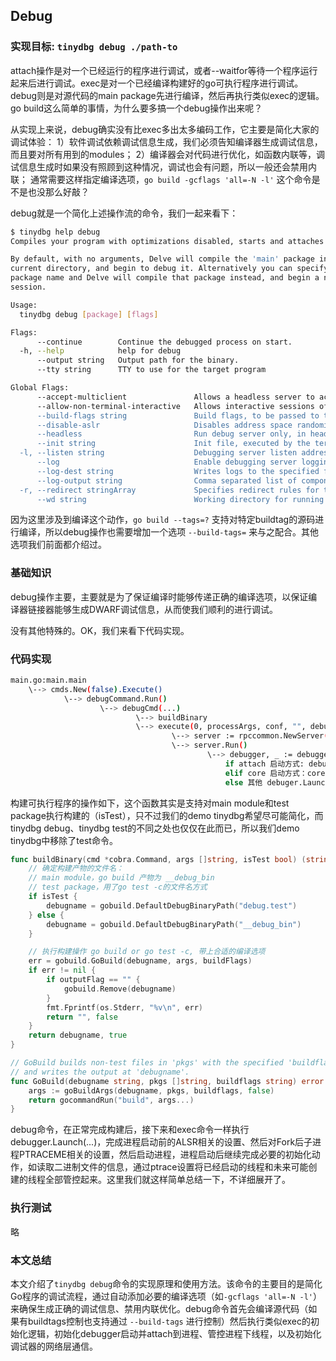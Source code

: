 ## Debug

### 实现目标: `tinydbg debug ./path-to`

attach操作是对一个已经运行的程序进行调试，或者--waitfor等待一个程序运行起来后进行调试。exec是对一个已经编译构建好的go可执行程序进行调试。debug则是对源代码的main package先进行编译，然后再执行类似exec的逻辑。go build这么简单的事情，为什么要多搞一个debug操作出来呢？

从实现上来说，debug确实没有比exec多出太多编码工作，它主要是简化大家的调试体验：
1）软件调试依赖调试信息生成，我们必须告知编译器生成调试信息，而且要对所有用到的modules；
2）编译器会对代码进行优化，如函数内联等，调试信息生成时如果没有照顾到这种情况，调试也会有问题，所以一般还会禁用内联；
通常需要这样指定编译选项，`go build -gcflags 'all=-N -l'` 这个命令是不是也没那么好敲？

debug就是一个简化上述操作流的命令，我们一起来看下：

```bash
$ tinydbg help debug
Compiles your program with optimizations disabled, starts and attaches to it.

By default, with no arguments, Delve will compile the 'main' package in the
current directory, and begin to debug it. Alternatively you can specify a
package name and Delve will compile that package instead, and begin a new debug
session.

Usage:
  tinydbg debug [package] [flags]

Flags:
      --continue        Continue the debugged process on start.
  -h, --help            help for debug
      --output string   Output path for the binary.
      --tty string      TTY to use for the target program

Global Flags:
      --accept-multiclient               Allows a headless server to accept multiple client connections via JSON-RPC.
      --allow-non-terminal-interactive   Allows interactive sessions of Delve that don't have a terminal as stdin, stdout and stderr
      --build-flags string               Build flags, to be passed to the compiler. For example: --build-flags="-tags=integration -mod=vendor -cover -v"
      --disable-aslr                     Disables address space randomization
      --headless                         Run debug server only, in headless mode. Server will accept JSON-RPC client connections.
      --init string                      Init file, executed by the terminal client.
  -l, --listen string                    Debugging server listen address. Prefix with 'unix:' to use a unix domain socket. (default "127.0.0.1:0")
      --log                              Enable debugging server logging.
      --log-dest string                  Writes logs to the specified file or file descriptor (see 'dlv help log').
      --log-output string                Comma separated list of components that should produce debug output (see 'dlv help log')
  -r, --redirect stringArray             Specifies redirect rules for target process (see 'dlv help redirect')
      --wd string                        Working directory for running the program.
```

因为这里涉及到编译这个动作，`go build --tags=?` 支持对特定buildtag的源码进行编译，所以debug操作也需要增加一个选项 `--build-tags=` 来与之配合。其他选项我们前面都介绍过。

### 基础知识

debug操作主要，主要就是为了保证编译时能够传递正确的编译选项，以保证编译器链接器能够生成DWARF调试信息，从而使我们顺利的进行调试。

没有其他特殊的。OK，我们来看下代码实现。

### 代码实现

```bash
main.go:main.main
    \--> cmds.New(false).Execute()
            \--> debugCommand.Run()
                    \--> debugCmd(...)
                            \--> buildBinary
                            \--> execute(0, processArgs, conf, "", debugger.ExecutingGeneratedFile, dlvArgs, buildFlags)
                                    \--> server := rpccommon.NewServer(...)
                                    \--> server.Run()
                                            \--> debugger, _ := debugger.New(...)
                                                if attach 启动方式: debugger.Attach(...)
                                                elif core 启动方式：core.OpenCore(...)
                                                else 其他 debuger.Launch(...)
```

构建可执行程序的操作如下，这个函数其实是支持对main module和test package执行构建的（isTest），只不过我们的demo tinydbg希望尽可能简化，而tinydbg debug、tinydbg test的不同之处也仅仅在此而已，所以我们demo tinydbg中移除了test命令。

```go
func buildBinary(cmd *cobra.Command, args []string, isTest bool) (string, bool) {
    // 确定构建产物的文件名：
    // main module，go build 产物为 __debug_bin
    // test package，用了go test -c的文件名方式
	if isTest {
		debugname = gobuild.DefaultDebugBinaryPath("debug.test")
	} else {
		debugname = gobuild.DefaultDebugBinaryPath("__debug_bin")	
    }

    // 执行构建操作 go build or go test -c, 带上合适的编译选项
	err = gobuild.GoBuild(debugname, args, buildFlags)
	if err != nil {
		if outputFlag == "" {
			gobuild.Remove(debugname)
		}
		fmt.Fprintf(os.Stderr, "%v\n", err)
		return "", false
	}
	return debugname, true
}

// GoBuild builds non-test files in 'pkgs' with the specified 'buildflags'
// and writes the output at 'debugname'.
func GoBuild(debugname string, pkgs []string, buildflags string) error {
	args := goBuildArgs(debugname, pkgs, buildflags, false)
	return gocommandRun("build", args...)
}
```

debug命令，在正常完成构建后，接下来和exec命令一样执行debugger.Launch(...)，完成进程启动前的ALSR相关的设置、然后对Fork后子进程PTRACEME相关的设置，然后启动进程，进程启动后继续完成必要的初始化动作，如读取二进制文件的信息，通过ptrace设置将已经启动的线程和未来可能创建的线程全部管控起来。这里我们就这样简单总结一下，不详细展开了。

### 执行测试

略

### 本文总结

本文介绍了`tinydbg debug`命令的实现原理和使用方法。该命令的主要目的是简化Go程序的调试流程，通过自动添加必要的编译选项（如`-gcflags 'all=-N -l'`）来确保生成正确的调试信息、禁用内联优化。debug命令首先会编译源代码（如果有buildtags控制也支持通过 `--build-tags` 进行控制）然后执行类似exec的初始化逻辑，初始化debugger启动并attach到进程、管控进程下线程，以及初始化调试器的网络层通信。
